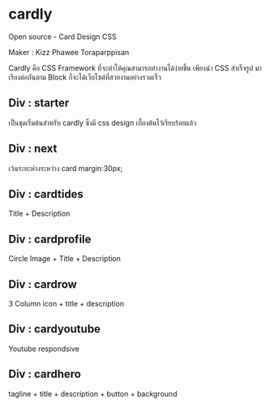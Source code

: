 # cardly
Open source - Card Design CSS

Maker : Kizz Phawee Toraparppisan

Cardly คือ CSS Framework ที่จะทำให้คุณสามารถทำงานได้ง่ายขึ้น เพียงนำ CSS สำเร็จรูป มาเรียงต่อกันตาม Block ก็จะได้เว็บไซต์ที่สวยงามอย่างรวดเร็ว

## Div : starter
เป็นชุดเริ่มต้นสำหรับ cardly ซึ่งมี css design เบื้องต้นไว้เรียบร้อยแล้ว

## Div : next
เว้นระยะห่างระหว่าง card
margin:30px;

## Div : cardtides
Title + Description

## Div : cardprofile
Circle Image + Title + Description

## Div : cardrow
3 Column
icon + title + description

## Div : cardyoutube
Youtube respondsive

## Div : cardhero
tagline + title + description + button + background